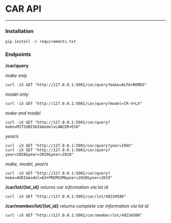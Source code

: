 # CAR API
-----------------------
### Installation
```
pip install -r requirements.txt
```
### Endpoints

**/car/query**

*make only*
```
curl -iX GET "http://127.0.0.1:5001/car/query?make=ALFA+ROMEO"
```

*model only*
```
curl -iX GET "http://127.0.0.1:5001/car/query?model=CR-V+LX"
```

*make and model*
```
curl -iX GET "http://127.0.0.1:5001/car/query?make=MITSUBISHI&model=LANCER+EVO"
```

*year/s*
```
curl -iX GET "http://127.0.0.1:5001/car/query?year=1965"
curl -iX GET "http://127.0.0.1:5001/car/query?year=2020&year=2019&year=2018"
```

*make, model, year/s*
```
curl -iX GET "http://127.0.0.1:5001/car/query?make=AUDI&model=A3+PREMIUM&year=2020&year=2019"
```

**/car/lot/{lot_id}**
*returns car information via lot id*
```
curl -iX GET "http://127.0.0.1:5001/car/lot/40234580"
```

**/car/member/lot/{lot_id}**
*returns complete car information via lot id*
```
curl -iX GET "http://127.0.0.1:5001/car/member/lot/40234580"
```
